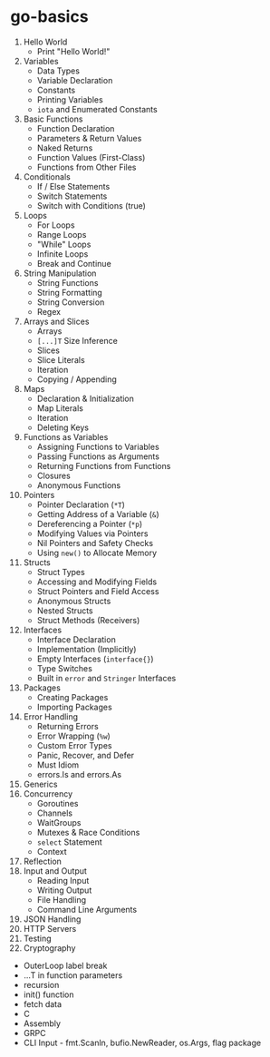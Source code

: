 # go-basics

1. Hello World
   - Print "Hello World!"
2. Variables
   - Data Types
   - Variable Declaration
   - Constants
   - Printing Variables
   - `iota` and Enumerated Constants
3. Basic Functions
   - Function Declaration
   - Parameters & Return Values
   - Naked Returns
   - Function Values (First-Class)
   - Functions from Other Files
4. Conditionals
   - If / Else Statements
   - Switch Statements
   - Switch with Conditions (true)
5. Loops
   - For Loops
   - Range Loops
   - "While" Loops
   - Infinite Loops
   - Break and Continue
6. String Manipulation
   - String Functions
   - String Formatting
   - String Conversion
   - Regex
7. Arrays and Slices
   - Arrays
   - `[...]T` Size Inference
   - Slices
   - Slice Literals
   - Iteration
   - Copying / Appending
8. Maps
   - Declaration & Initialization
   - Map Literals
   - Iteration
   - Deleting Keys
9. Functions as Variables
   - Assigning Functions to Variables
   - Passing Functions as Arguments
   - Returning Functions from Functions
   - Closures
   - Anonymous Functions
10. Pointers
    - Pointer Declaration (`*T`)
    - Getting Address of a Variable (`&`)
    - Dereferencing a Pointer (`*p`)
    - Modifying Values via Pointers
    - Nil Pointers and Safety Checks
    - Using `new()` to Allocate Memory
11. Structs
    - Struct Types
    - Accessing and Modifying Fields
    - Struct Pointers and Field Access
    - Anonymous Structs
    - Nested Structs
    - Struct Methods (Receivers)
12. Interfaces
    - Interface Declaration
    - Implementation (Implicitly)
    - Empty Interfaces (`interface{}`)
    - Type Switches
    - Built in `error` and `Stringer` Interfaces
13. Packages
    - Creating Packages
    - Importing Packages
14. Error Handling
    - Returning Errors
    - Error Wrapping (`%w`)
    - Custom Error Types
    - Panic, Recover, and Defer
    - Must Idiom
    - errors.Is and errors.As
15. Generics
16. Concurrency
    - Goroutines
    - Channels
    - WaitGroups
    - Mutexes & Race Conditions
    - `select` Statement
    - Context
17. Reflection
18. Input and Output
    - Reading Input
    - Writing Output
    - File Handling
    - Command Line Arguments
19. JSON Handling
20. HTTP Servers
21. Testing
22. Cryptography

- OuterLoop label break
- ...T in function parameters
- recursion
- init() function
- fetch data
- C
- Assembly
- GRPC
- CLI Input - fmt.Scanln, bufio.NewReader, os.Args, flag package
